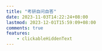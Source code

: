 ```yaml
---
title: "考研自问自答"
date: 2023-11-03T14:22:24+08:00
lastmod: 2023-12-01T15:59:09+08:00
comments: true
features:
    - clickableHiddenText
---
```


